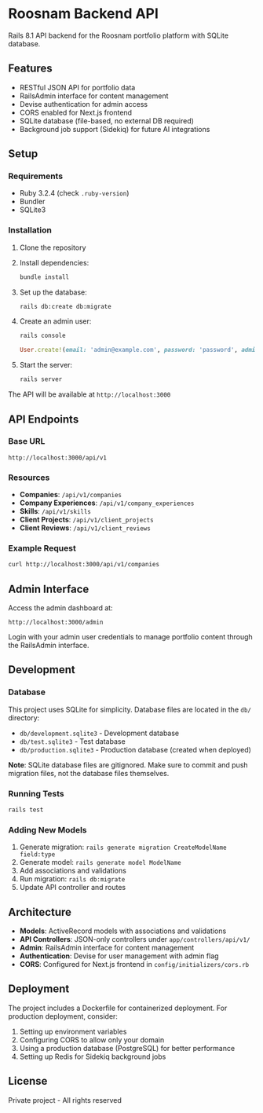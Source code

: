 # Roosnam Backend API

Rails 8.1 API backend for the Roosnam portfolio platform with SQLite database.

## Features

- RESTful JSON API for portfolio data
- RailsAdmin interface for content management
- Devise authentication for admin access
- CORS enabled for Next.js frontend
- SQLite database (file-based, no external DB required)
- Background job support (Sidekiq) for future AI integrations

## Setup

### Requirements

- Ruby 3.2.4 (check `.ruby-version`)
- Bundler
- SQLite3

### Installation

1. Clone the repository
2. Install dependencies:
   ```bash
   bundle install
   ```

3. Set up the database:
   ```bash
   rails db:create db:migrate
   ```

4. Create an admin user:
   ```bash
   rails console
   ```
   ```ruby
   User.create!(email: 'admin@example.com', password: 'password', admin: true)
   ```

5. Start the server:
   ```bash
   rails server
   ```

The API will be available at `http://localhost:3000`

## API Endpoints

### Base URL
```
http://localhost:3000/api/v1
```

### Resources

- **Companies**: `/api/v1/companies`
- **Company Experiences**: `/api/v1/company_experiences`
- **Skills**: `/api/v1/skills`
- **Client Projects**: `/api/v1/client_projects`
- **Client Reviews**: `/api/v1/client_reviews`

### Example Request

```bash
curl http://localhost:3000/api/v1/companies
```

## Admin Interface

Access the admin dashboard at:
```
http://localhost:3000/admin
```

Login with your admin user credentials to manage portfolio content through the RailsAdmin interface.

## Development

### Database

This project uses SQLite for simplicity. Database files are located in the `db/` directory:
- `db/development.sqlite3` - Development database
- `db/test.sqlite3` - Test database
- `db/production.sqlite3` - Production database (created when deployed)

**Note**: SQLite database files are gitignored. Make sure to commit and push migration files, not the database files themselves.

### Running Tests

```bash
rails test
```

### Adding New Models

1. Generate migration: `rails generate migration CreateModelName field:type`
2. Generate model: `rails generate model ModelName`
3. Add associations and validations
4. Run migration: `rails db:migrate`
5. Update API controller and routes

## Architecture

- **Models**: ActiveRecord models with associations and validations
- **API Controllers**: JSON-only controllers under `app/controllers/api/v1/`
- **Admin**: RailsAdmin interface for content management
- **Authentication**: Devise for user management with admin flag
- **CORS**: Configured for Next.js frontend in `config/initializers/cors.rb`

## Deployment

The project includes a Dockerfile for containerized deployment. For production deployment, consider:

1. Setting up environment variables
2. Configuring CORS to allow only your domain
3. Using a production database (PostgreSQL) for better performance
4. Setting up Redis for Sidekiq background jobs

## License

Private project - All rights reserved
